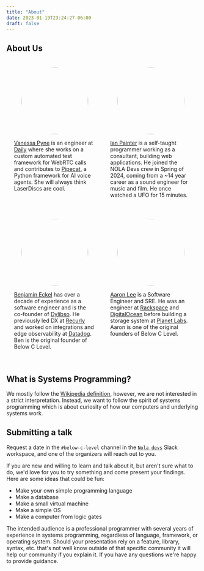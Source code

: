```yaml
---
title: "About"
date: 2023-01-19T23:24:27-06:00
draft: false
---
```


## About Us

<style>
.organizers {
  display: flex;
}
.organizer {
  display: flex;
  flex-direction: column;
  align-items: center;
  width: 100%;
  padding: 20px;
}
.organizer img {
  border-radius: 50%;
  width: 175px!important;
  height: 175px!important;
  margin: unset!important; // inherited
}
@media only screen and (max-width: 600px) {
  .organizers {
    flex-direction: column;
  }
}
</style>

<div class="organizers">
  <div class="organizer">
    <img src="/images/vanessa.jpg" />
    <p>
      <a href="https://www.linkedin.com/in/vanessapyne/">Vanessa Pyne</a> is an engineer at <a href="https://www.daily.co/">Daily</a> where she works on a custom automated test framework for WebRTC calls and contributes to <a href="https://github.com/pipecat-ai/pipecat">Pipecat</a>, a Python framework for AI voice agents. She will always think LaserDiscs are cool.
    </p>
  </div>
  <div class="organizer">
    <img src="/images/ian.jpg" />
    <p>
      <a href="https://github.com/its-all-waves">Ian Painter</a> is a self-taught programmer working as a consultant, building web applications. He joined the NOLA Devs crew in Spring of 2024, coming from a ~14 year career as a sound engineer for music and film. He once watched a UFO for 15 minutes.
    </p>
  </div>
</div>

<div class="organizers">
  <div class="organizer">
    <img src="/images/ben.jpg" />
    <p>
      <a href="https://github.com/bhelx">Benjamin Eckel</a> has over a decade of experience as a software engineer and is the co-founder of <a href="https://dylib.so">Dylibso</a>. He previously led DX at <a href="https://recurly.com">Recurly</a> and worked on integrations and edge observability at <a href="https://www.datadoghq.com">Datadog</a>. Ben is the original founder of Below C Level.
    </p>
  </div>
  <div class="organizer">
    <img src="/images/aaron.jpg" />
    <p>
      <a href="https://github.com/wwkeyboard">Aaron Lee</a> is a Software Engineer and SRE. He was an engineer at <a href="https://www.rackspace.com/">Rackspace</a> and <a href="https://www.digitalocean.com/">DigitalOcean</a> before building a storage system at <a href="https://www.planet.com/">Planet Labs</a>. Aaron is one of the original founders of Below C Level.
    </p>
  </div>
</div>


## What is Systems Programming?

We mostly follow the [Wikipedia definition](https://en.wikipedia.org/wiki/Systems_programming), however, we are not interested in
a strict interpretation. Instead, we want to follow the spirit of systems programming which is about curiosity of
how our computers and underlying systems work.

## Submitting a talk

Request a date in the `#below-c-level` channel in the [`Nola devs`](https://join.slack.com/t/nola/shared_invite/zt-2wwyu8rif-TCXX17XO~xSet3MCheK8uw) Slack workspace, and one of the organizers will reach out to you.

If you are new and willing to learn and talk about it, but aren't sure what to do, we'd love for you to
try something and come present your findings. Here are some ideas that could be fun:

* Make your own simple programming language
* Make a database
* Make a small virtual machine
* Make a simple OS
* Make a computer from logic gates

The intended audience is a professional programmer with several years of experience in systems programming, regardless of language, framework, or operating system. Should your presentation rely on a feature, library, syntax, etc. that's not well know outside of that specific community it will help our community if you explain it. If you have any questions we're happy to provide guidance.
